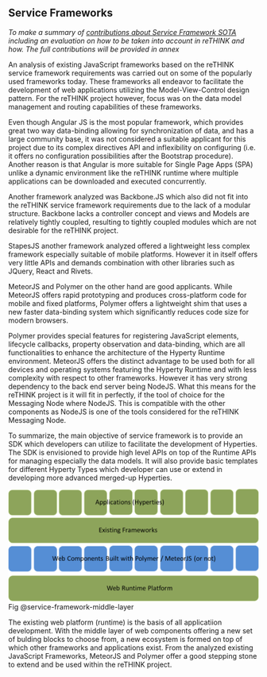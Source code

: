 ## Service Frameworks

*To make a summary of [contributions about Service Framework SOTA](../sota/web-frameworks) including an evaluation on how to be taken into account in reTHINK and how. The full contributions will be provided in annex*

An analysis of existing JavaScript frameworks based on the reTHINK service framework requirements was carried out on some of the popularly used frameworks today. These frameworks all endeavor to facilitate the development of web applications utilizing the Model-View-Control design pattern. For the reTHINK project however, focus was on the data model management and routing capabilities of these frameworks.


Even though Angular JS is the most popular framework, which provides great two way data-binding allowing for synchronization of data, and has a large community base, it was not considered a suitable applicant for this project due to its complex directives API and inflexibility on configuring (i.e. it offers no configuration possibilities after the Bootstrap procedure). Another reason is that Angular is more suitable for Single Page Apps (SPA) unlike a dynamic environment like the reTHINK runtime where multiple applications can be downloaded and executed concurrently.

Another framework analyzed was Backbone.JS which also did not fit into the reTHINK service framework requirements due to the lack of a modular structure. Backbone lacks a controller concept and views and Models are relatively tightly coupled, resulting to tightly coupled modules which are not desirable for the reTHINK project.  

StapesJS another framework analyzed offered a lightweight less complex framework especially suitable of mobile platforms. However it in itself offers very little APIs and demands combination with other libraries such as JQuery, React and Rivets.

MeteorJS and Polymer on the other hand are good applicants.  While MeteorJS offers rapid prototyping and produces cross-platform code for mobile and fixed platforms, Polymer offers a lightweight shim that uses a new faster data-binding system which significantly reduces code size for modern browsers. 

Polymer provides special features for registering JavaScript elements, lifecycle callbacks, property observation and data-binding, which are all functionalities to enhance the architecture of the Hyperty Runtime environment.
MeteorJS offers the distinct advantage to be used both for all devices and operating systems featuring the Hyperty Runtime and with less complexity with respect to other frameworks. However it has very strong dependency to the back end server being NodeJS. What this means for the reTHINK project is it will fit in perfectly, if the tool of choice for the Messaging Node where NodeJS. This is compatible with the other components as NodeJS is one of the tools considered for the reTHINK Messaging Node.

To summarize, the main objective of service framework is to provide an SDK which developers can utilize to facilitate the development of Hyperties. The SDK is envisioned to provide high level APIs on top of the Runtime APIs for managing especially the data models. It will also provide basic templates for different Hyperty Types which developer can use or extend in developing more advanced merged-up Hyperties. 

![Figure @service-framework-middle-layer: Service framework middle layer](service_framework_middle_layer.png)
Fig @service-framework-middle-layer

The existing web platform (runtime) is the basis of all applicatiion development. With the middle layer of web components offering a new set of bulding blocks to choose from, a new ecosystem is formed on top of which other frameworks and applications exist. From the analyzed existing JavaScript Frameworks, MeteorJS and Polymer offer a good stepping stone to extend and be used within the reTHINK project.
